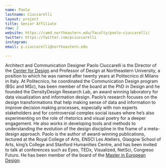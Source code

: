 ```yaml
---
name: Paolo
lastname: Ciuccarelli
layout: project
title: Senior Affiliate
row: 2
website: https://camd.northeastern.edu/faculty/paolo-ciuccarelli/
twitter: https://twitter.com/pciuccarelli
instagram:
email: p.ciuccarelli@northeastern.edu

---
```


Architect and Communication Designer Paolo Ciuccarelli is the Director of the [Center for Design](https://camd.northeastern.edu/center-for-design/) and Professor of Design at Northeastern University, a position to which he was named after twenty years at Politecnico di Milano in Italy. At Politecnico, he coordinated the Communication Design program (BSc and MSc), has been member of the board at the PhD in Design and he founded the DensityDesign Research Lab, an award winning laboratory for data visualization and information design. Paolo’s research focuses on the design transformations that help making sense of data and information to improve decision making processes, especially with non experts stakeholders and for controversial complex social issues where he’s also experimenting on the role of rhetorics and visual poetry for a deeper engagement. He also works in developing tools and methods to understanding the evolution of the design discipline in the frame of a meta-design approach. Paolo is the author of award-winning publications, lectured at the Royal College of Arts, ENSCI Les Ateliers, Glasgow School of Arts, king’s College and Stanford Humanities Centre, and has been invited to talk at conferences such as Eyeo, TEDx, Visualized, NetSci, Congreso Futuro. He has been member of the board of the [Master in European Design](http://www.masterofeuropeandesign.com/).

